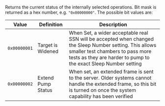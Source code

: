 Returns the current status of the internally selected operations.
Bit mask is returned as a hex number, e.g. `"0x00000000"`.
The possible bit values are:

| Value | Definition | Description |
| ---- | ----- | ----------------- |
| `0x00000001` | Target is Widened | When Set, a wider acceptable real SSN will be accepted when changed the Sleep Number setting. This allows smaller test chambers to pass more tests as they are harder to pump to the exact Sleep Number setting |
| `0x00000002` | Extend Pump Status | When set, an extended frame is sent to the server. Older systems cannot handle the extended frame, so this bit is turned on once the system capability has been verified |


